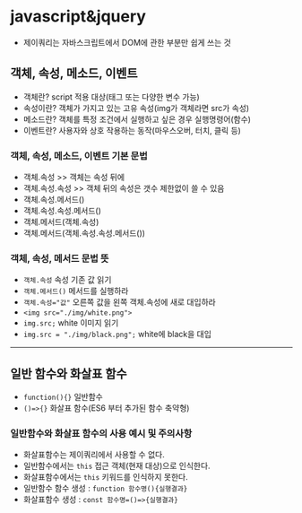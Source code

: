 # javascript&jquery
* 제이쿼리는 자바스크립트에서 DOM에 관한 부분만 쉽게 쓰는 것
## 객체, 속성, 메소드, 이벤트
* 객체란? script 적용 대상(태그 또는 다양한 변수 가능)
* 속성이란? 객체가 가지고 있는 고유 속성(img가 객체라면 src가 속성)
* 메소드란? 객체를 특정 조건에서 실행하고 싶은 경우 실행명령어(함수)
* 이벤트란? 사용자와 상호 작용하는 동작(마우스오버, 터치, 클릭 등)
### 객체, 속성, 메소드, 이벤트 기본 문법
* 객체.속성  >> 객체는 속성 뒤에
* 객체.속성.속성  >> 객체 뒤의 속성은 갯수 제한없이 쓸 수 있음
* 객체.속성.메서드()
* 객체.속성.속성.메서드()
* 객체.메서드(객체.속성)
* 객체.메서드(객체.속성.속성.메서드())
### 객체, 속성, 메서드 문법 뜻
* `객체.속성` 속성 기존 값 읽기
* `객체.메서드()` 메서드를 실행하라
* `객체.속성="값"` 오른쪽 값을 왼쪽 객체.속성에 새로 대입하라
* `<img src="./img/white.png">`
* `img.src;` white 이미지 읽기
* `img.src = "./img/black.png";` white에 black을 대입 
----
<!-- 언제 시작해서 어떤 프로그램 썼고
어떤 페이지를 작업했고 어려운 점은 무었이었는지
리드미에 적어 두면 죠음 -->
<!-- css 작업 하고 js 작업 들어 가야 함 -->
## 일반 함수와 화살표 함수
* `function(){}` 일반함수
* `()=>{}` 화살표 함수(ES6 부터 추가된 함수 축약형)
### 일반함수와 화살표 함수의 사용 예시 및 주의사항
* 화살표함수는 제이쿼리에서 사용할 수 없다.
* 일반함수에서는 `this` 접근 객체(현재 대상)으로 인식한다.
* 화살표함수에서는 `this` 키워드를 인식하지 못한다.
* 일반함수 함수 생성 : `function 함수명(){실행결과}`
* 화살표함수 생성 : `const 함수명=()=>{실행결과}`